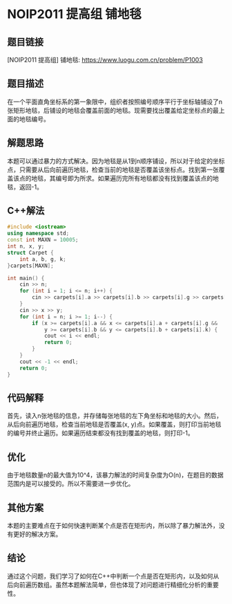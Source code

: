 # NOIP2011 提高组 铺地毯

## 题目链接
[NOIP2011 提高组] 铺地毯: https://www.luogu.com.cn/problem/P1003

## 题目描述
在一个平面直角坐标系的第一象限中，组织者按照编号顺序平行于坐标轴铺设了n张矩形地毯，后铺设的地毯会覆盖前面的地毯。现需要找出覆盖给定坐标点的最上面的地毯编号。

## 解题思路
本题可以通过暴力的方式解决。因为地毯是从1到n顺序铺设，所以对于给定的坐标点，只需要从后向前遍历地毯，检查当前的地毯是否覆盖该坐标点。找到第一张覆盖该点的地毯，其编号即为所求。如果遍历完所有地毯都没有找到覆盖该点的地毯，返回-1。

## C++解法
```c++
#include <iostream>
using namespace std;
const int MAXN = 10005;
int n, x, y;
struct Carpet {
    int a, b, g, k;
}carpets[MAXN];

int main() {
    cin >> n;
    for (int i = 1; i <= n; i++) {
        cin >> carpets[i].a >> carpets[i].b >> carpets[i].g >> carpets[i].k;
    }
    cin >> x >> y;
    for (int i = n; i >= 1; i--) {
        if (x >= carpets[i].a && x <= carpets[i].a + carpets[i].g &&
            y >= carpets[i].b && y <= carpets[i].b + carpets[i].k) {
            cout << i << endl;
            return 0;
        }
    }
    cout << -1 << endl;
    return 0;
}
```

## 代码解释
首先，读入n张地毯的信息，并存储每张地毯的左下角坐标和地毯的大小。然后，从后向前遍历地毯，检查当前地毯是否覆盖(x, y)点。如果覆盖，则打印当前地毯的编号并终止遍历。如果遍历结束都没有找到覆盖的地毯，则打印-1。

## 优化
由于地毯数量n的最大值为10^4，该暴力解法的时间复杂度为O(n)，在题目的数据范围内是可以接受的。所以不需要进一步优化。

## 其他方案
本题的主要难点在于如何快速判断某个点是否在矩形内，所以除了暴力解法外，没有更好的解决方案。

## 结论
通过这个问题，我们学习了如何在C++中判断一个点是否在矩形内，以及如何从后向前遍历数组。虽然本题解法简单，但也体现了对问题进行精细化分析的重要性。